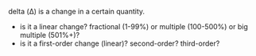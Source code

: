 delta (Δ) is a change in a certain quantity.

- is it a linear change? fractional (1-99%) or multiple (100-500%) or big multiple (501%+)?
- is it a first-order change (linear)? second-order? third-order? 